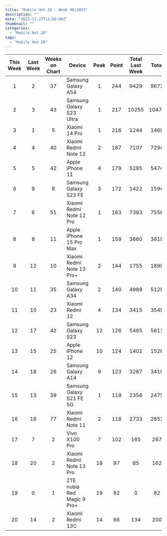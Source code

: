 ```yaml
---
title: "Mobile Hot 20 - Week 48/2023"
description: ""
date: "2023-11-27T11:00:00Z"
thumbnail: ""
categories:
  - "Mobile Hot 20"
tags:
  - "Mobile Hot 20"
---
```

<!--more-->
|This Week|Last Week|Weeks on Chart|Device|Peak|Point|Total Last Week|Total|
|:---:|:---:|:---:|---|:---:|:---:|:---:|:---:|
|1|2|37|Samsung Galaxy A54|1|244|9429|9673|
|2|3|43|Samsung Galaxy S23 Ultra|1|217|10255|10472|
|3|1|5|Xiaomi 14 Pro|1|216|1244|1460|
|4|4|40|Xiaomi Redmi Note 12|2|187|7107|7294|
|5|5|42|Apple iPhone 11|4|179|5295|5474|
|6|9|8|Samsung Galaxy S23 FE|3|172|1422|1594|
|7|6|51|Xiaomi Redmi Note 12 Pro|1|163|7393|7556|
|8|8|11|Apple iPhone 15 Pro Max|1|159|3660|3819|
|9|12|10|Xiaomi Redmi Note 13 Pro+|2|144|1755|1899|
|10|11|35|Samsung Galaxy A34|2|140|4989|5129|
|11|10|23|Xiaomi Redmi 12|4|134|3415|3549|
|12|17|42|Samsung Galaxy S23|12|126|5485|5611|
|13|15|25|Apple iPhone 12|10|124|1402|1526|
|14|18|26|Samsung Galaxy A14|9|123|3287|3410|
|15|13|39|Samsung Galaxy S21 FE 5G|1|119|2356|2475|
|16|16|77|Xiaomi Redmi Note 11|2|118|2733|2851|
|17|7|2|Vivo X100 Pro|7|102|165|267|
|18|20|2|Xiaomi Redmi Note 13 Pro|18|97|65|162|
|19|0|1|ZTE nubia Red Magic 9 Pro+|19|82|0|82|
|20|14|2|Xiaomi Redmi 13C|14|66|134|200|
